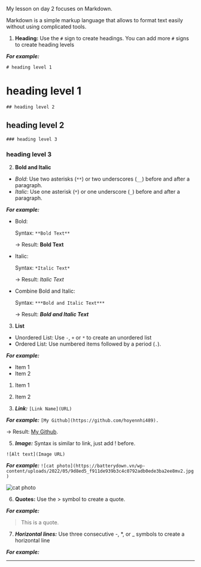 My lesson on day 2 focuses on Markdown.

Markdown is a simple markup language that allows to format text easily without using complicated tools.

1. **Heading:** Use the `#` sign to create headings. You can add more `#` signs to create heading levels

***For example:***

 `# heading level 1` 
 # heading level 1

`## heading level 2`
## heading level 2

`### heading level 3` 
### heading level 3

2. **Bold and Italic**
- *Bold*: Use two asterisks (`**`) or two underscores (`__`) before and after a paragraph.
- *Italic*: Use one asterisk (`*`) or one underscore (`_`) before and after a paragraph.

***For example:***

  - Bold:

     Syntax: `**Bold Text**`

     -> Result: **Bold Text**

 - Italic:

     Syntax: `*Italic Text*`

     -> Result: *Italic Text*

- Combine Bold and Italic:

     Syntax: `***Bold and Italic Text***`

     -> Result: ***Bold and Italic Text***

3. **List**
- Unordered List: Use `-`, `+` or `*` to create an unordered list
- Ordered List: Use numbered items followed by a period (`.`).

***For example:***
- Item 1
- Item 2

1. Item 1
2. Item 2

4. ***Link:*** `[Link Name](URL)`

***For example:*** `[My Github](https://github.com/hoyennhi489).`

-> Result: [My Github](https://github.com/hoyennhi489).

5. ***Image:*** Syntax is similar to link, just add ! before.

`![Alt ​​​​​​text](Image URL)`

***For example:*** `![cat photo](https://batterydown.vn/wp-content/uploads/2022/05/9d8ed5_f911de939b3c4c0792adb0ede3ba2ee8mv2.jpg)`

![cat photo](https://batterydown.vn/wp-content/uploads/2022/05/9d8ed5_f911de939b3c4c0792adb0ede3ba2ee8mv2.jpg)

6. **Quotes:** Use the > symbol to create a quote.

***For example:*** 
> This is a quote.

7. ***Horizontal lines:*** Use three consecutive -, *, or _ symbols to create a horizontal line

***For example:*** 
___